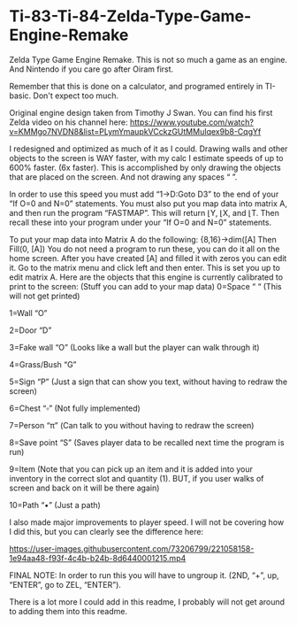 # Ti-83-Ti-84-Zelda-Type-Game-Engine-Remake
Zelda Type Game Engine Remake. This is not so much a game as an engine. And Nintendo if you care go after Oiram first.

Remember that this is done on a calculator, and programed entirely in TI-basic. Don't expect too much.

Original engine design taken from Timothy J Swan. You can find his first Zelda video on his channel here:
https://www.youtube.com/watch?v=KMMgo7NVDN8&list=PLymYmaupkVCckzGUtMMuIqex9b8-CqgYf 

I redesigned and optimized as much of it as I could.
Drawing walls and other objects to the screen is WAY faster, with my calc I estimate speeds of up to 600% faster. (6x faster). This is accomplished by only drawing the objects that are placed on the screen.  And not drawing any spaces “ ”.

In order to use this speed you must add “1→D:Goto D3” to the end of your “If O=0 and N=0” statements.
You must also put you map data into matrix A, and then run the program “FASTMAP”. This will return ⌊Y, ⌊X, and ⌊T. Then recall these into your program under your “If O=0 and N=0” statements. 

To put your map data into Matrix A do the following:
{8,16}→dim([A]
Then
Fill(0, [A])
You do not need a program to run these, you can do it all on the home screen.
After you have created [A] and filled it with zeros you can edit it. Go to the matrix menu and click left and then enter. This is set you up to edit matrix A.
Here are the objects that this engine is currently calibrated to print to the screen: (Stuff you can add to your map data)
0=Space “ “ (This will not get printed)

1=Wall “O”

2=Door “D”

3=Fake wall “O” (Looks like a wall but the player can walk through it)

4=Grass/Bush “G” 

5=Sign “P” (Just a sign that can show you text, without having to redraw the screen)

6=Chest “▫” (Not fully implemented)

7=Person “π” (Can talk to you without having to redraw the screen)

8=Save point “S” (Saves player data to be recalled next time the program is run)

9=Item (Note that you can pick up an item and it is added into your inventory in the correct slot and quantity (1). BUT, if you user walks of screen and back on it will be there again)

10=Path “•” (Just a path)





I also made major improvements to player speed. 
I will not be covering how I did this, but you can clearly see the difference here:
 

https://user-images.githubusercontent.com/73206799/221058158-1e94aa48-f93f-4c4b-b24b-8d6440001215.mp4






FINAL NOTE: 
In order to run this you will have to ungroup it. (2ND, “+”, up, “ENTER”, go to ZEL, “ENTER”).

There is a lot more I could add in this readme, I probably will not get around to adding them into this readme.
